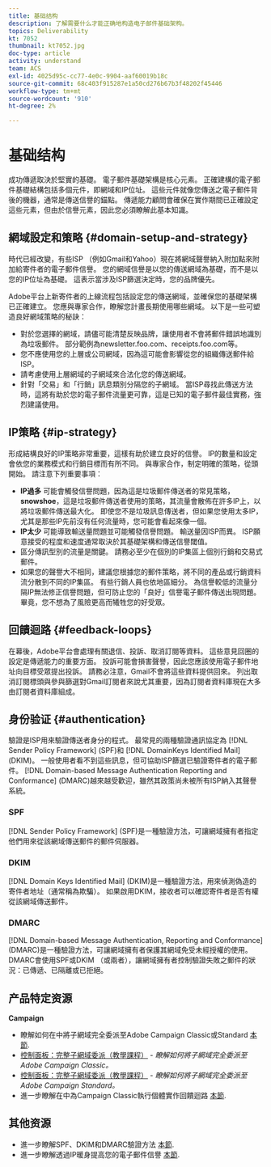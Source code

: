```yaml
---
title: 基础结构
description: 了解需要什么才能正确地构造电子邮件基础架构。
topics: Deliverability
kt: 7052
thumbnail: kt7052.jpg
doc-type: article
activity: understand
team: ACS
exl-id: 4025d95c-cc77-4e0c-9904-aaf60019b18c
source-git-commit: 68c403f915287e1a50cd276b67b3f48202f45446
workflow-type: tm+mt
source-wordcount: '910'
ht-degree: 2%

---
```


# 基础结构

成功傳遞取決於堅實的基礎。 電子郵件基礎架構是核心元素。 正確建構的電子郵件基礎結構包括多個元件，即網域和IP位址。 這些元件就像您傳送之電子郵件背後的機器，通常是傳送信譽的錨點。 傳遞能力顧問會確保在實作期間已正確設定這些元素，但由於信譽元素，因此您必須瞭解此基本知識。

## 網域設定和策略 {#domain-setup-and-strategy}

時代已經改變，有些ISP （例如Gmail和Yahoo）現在將網域聲譽納入附加點來附加給寄件者的電子郵件信譽。 您的網域信譽是以您的傳送網域為基礎，而不是以您的IP位址為基礎。 這表示當涉及ISP篩選決定時，您的品牌優先。

Adobe平台上新寄件者的上線流程包括設定您的傳送網域，並確保您的基礎架構已正確建立。 您應與專家合作，瞭解您計畫長期使用哪些網域。 以下是一些可塑造良好網域策略的秘訣：

* 對於您選擇的網域，請儘可能清楚反映品牌，讓使用者不會將郵件錯誤地識別為垃圾郵件。 部分範例為newsletter.foo.com、receipts.foo.com等。
* 您不應使用您的上層或公司網域，因為這可能會影響從您的組織傳送郵件給ISP。
* 請考慮使用上層網域的子網域來合法化您的傳送網域。
* 針對「交易」和「行銷」訊息類別分隔您的子網域。 當ISP尋找此傳送方法時，這將有助於您的電子郵件流量更可靠，這是已知的電子郵件最佳實務，強烈建議使用。

## IP策略 {#ip-strategy}

形成結構良好的IP策略非常重要，這樣有助於建立良好的信譽。 IP的數量和設定會依您的業務模式和行銷目標而有所不同。 與專家合作，制定明確的策略，從頭開始。 請注意下列重要事項：

* **IP過多** 可能會觸發信譽問題，因為這是垃圾郵件傳送者的常見策略， **snowshoe**，這是垃圾郵件傳送者使用的策略，其流量會散佈在許多IP上，以將垃圾郵件傳送最大化。 即使您不是垃圾訊息傳送者，但如果您使用太多IP，尤其是那些IP先前沒有任何流量時，您可能會看起來像一個。
* **IP太少** 可能導致輸送量問題並可能觸發信譽問題。 輸送量因ISP而異。 ISP願意接受的程度和速度通常取決於其基礎架構和傳送信譽閾值。
* 區分傳訊型別的流量是關鍵。 請務必至少在個別的IP集區上個別行銷和交易式郵件。
* 如果您的聲譽大不相同，建議您根據您的郵件策略，將不同的產品或行銷資料流分散到不同的IP集區。 有些行銷人員也依地區細分。 為信譽較低的流量分隔IP無法修正信譽問題，但可防止您的「良好」信譽電子郵件傳送出現問題。 畢竟，您不想為了風險更高而犧牲您的好受眾。

## 回饋迴路 {#feedback-loops}

在幕後，Adobe平台會處理有關退信、投訴、取消訂閱等資料。 這些意見回圈的設定是傳遞能力的重要方面。 投訴可能會損害聲譽，因此您應該使用電子郵件地址向目標受眾提出投訴。 請務必注意，Gmail不會將這些資料提供回來。 列出取消訂閱標頭與參與篩選對Gmail訂閱者來說尤其重要，因為訂閱者資料庫現在大多由訂閱者資料庫組成。

## 身份验证 {#authentication}

驗證是ISP用來驗證傳送者身分的程式。 最常見的兩種驗證通訊協定為 [!DNL Sender Policy Framework] (SPF)和 [!DNL DomainKeys Identified Mail] (DKIM)。 一般使用者看不到這些訊息，但可協助ISP篩選已驗證寄件者的電子郵件。 [!DNL Domain-based Message Authentication Reporting and Conformance] (DMARC)越來越受歡迎，雖然其政策尚未被所有ISP納入其聲譽系統。

### SPF

[!DNL Sender Policy Framework] (SPF)是一種驗證方法，可讓網域擁有者指定他們用來從該網域傳送郵件的郵件伺服器。

### DKIM

[!DNL Domain Keys Identified Mail] (DKIM)是一種驗證方法，用來偵測偽造的寄件者地址（通常稱為欺騙）。 如果啟用DKIM，接收者可以確認寄件者是否有權從該網域傳送郵件。

### DMARC

[!DNL Domain-based Message Authentication, Reporting and Conformance] (DMARC)是一種驗證方法，可讓網域擁有者保護其網域免受未經授權的使用。 DMARC會使用SPF或DKIM （或兩者），讓網域擁有者控制驗證失敗之郵件的狀況：已傳遞、已隔離或已拒絕。

## 产品特定资源

**Campaign**

* 瞭解如何在中將子網域完全委派至Adobe Campaign Classic或Standard [本節](/help/additional-resources/ac-domain-name-setup.md).
* [控制面板：完整子網域委派（教學課程）](https://experienceleague.adobe.com/docs/campaign-classic-learn/control-panel/subdomains-and-certificates/subdomain-delegation.html) - *瞭解如何將子網域完全委派至Adobe Campaign Classic。*
* [控制面板：完整子網域委派（教學課程）](https://experienceleague.adobe.com/docs/campaign-standard-learn/control-panel/subdomains-and-certificates/subdomain-delegation.html) - *瞭解如何將子網域完全委派至Adobe Campaign Standard。*
* 進一步瞭解在中為Campaign Classic執行個體實作回饋迴路 [本節](/help/additional-resources/acc-technical-recommendations.md#feedback-loop-acc).

## 其他资源

* 進一步瞭解SPF、DKIM和DMARC驗證方法 [本節](/help/additional-resources/authentication.md).
* 進一步瞭解透過IP暖身提高您的電子郵件信譽 [本節](/help/additional-resources/increase-reputation-with-ip-warming.md).
